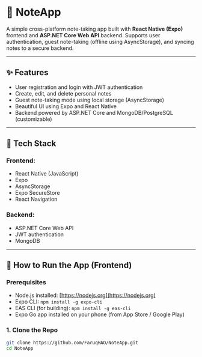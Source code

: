 # 📝 NoteApp

A simple cross-platform note-taking app built with **React Native (Expo)** frontend and **ASP.NET Core Web API** backend. Supports user authentication, guest note-taking (offline using AsyncStorage), and syncing notes to a secure backend.

---

## ✨ Features

- User registration and login with JWT authentication
- Create, edit, and delete personal notes
- Guest note-taking mode using local storage (AsyncStorage)
- Beautiful UI using Expo and React Native
- Backend powered by ASP.NET Core and MongoDB/PostgreSQL (customizable)

---

## 🔧 Tech Stack

### Frontend:
- React Native (JavaScript)
- Expo
- AsyncStorage
- Expo SecureStore
- React Navigation

### Backend:
- ASP.NET Core Web API
- JWT authentication
- MongoDB 

---

## 🚀 How to Run the App (Frontend)

### Prerequisites
- Node.js installed: [https://nodejs.org](https://nodejs.org)
- Expo CLI: `npm install -g expo-cli`
- EAS CLI (for building): `npm install -g eas-cli`
- Expo Go app installed on your phone (from App Store / Google Play)

### 1. Clone the Repo

```bash
git clone https://github.com/FaruqHAO/NoteApp.git
cd NoteApp
